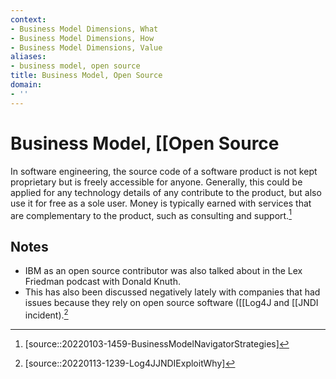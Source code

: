 ```yaml
---
context:
- Business Model Dimensions, What
- Business Model Dimensions, How
- Business Model Dimensions, Value
aliases:
- business model, open source
title: Business Model, Open Source
domain:
- ''
---
```


# Business Model, [[Open Source

In software engineering, the source code of a software product is not kept proprietary but is freely accessible for anyone. Generally, this could be applied for any technology details of any contribute to the product, but also use it for free as a sole user. Money is typically earned with services that are complementary to the product, such as consulting and support.[^1]

## Notes

- IBM as an open source contributor was also talked about in the Lex Friedman podcast with Donald Knuth.
- This has also been discussed negatively lately with companies that had issues because they rely on open source software ([[Log4J and [[JNDI incident).[^2]

[^1]: [source::20220103-1459-BusinessModelNavigatorStrategies]
[^2]: [source::20220113-1239-Log4JJNDIExploitWhy]
